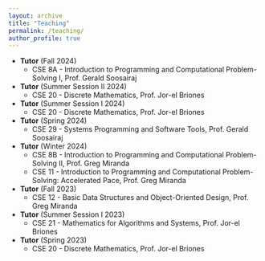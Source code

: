 ```yaml
---
layout: archive
title: "Teaching"
permalink: /teaching/
author_profile: true
---
```


- **Tutor** (Fall 2024)
  - CSE 8A - Introduction to Programming and Computational Problem-Solving I, Prof. Gerald Soosairaj
- **Tutor** (Summer Session II 2024)
  - CSE 20 - Discrete Mathematics, Prof. Jor-el Briones
- **Tutor** (Summer Session I 2024)
  - CSE 20 - Discrete Mathematics, Prof. Jor-el Briones
- **Tutor** (Spring 2024)
  - CSE 29 - Systems Programming and Software Tools, Prof. Gerald Soosairaj
- **Tutor** (Winter 2024)
  - CSE 8B - Introduction to Programming and Computational Problem-Solving II, Prof. Greg Miranda
  - CSE 11 - Introduction to Programming and Computational Problem-Solving: Accelerated Pace, Prof. Greg Miranda
- **Tutor** (Fall 2023)
  - CSE 12 - Basic Data Structures and Object-Oriented Design, Prof. Greg Miranda
- **Tutor** (Summer Session I 2023)
  - CSE 21 - Mathematics for Algorithms and Systems, Prof. Jor-el Briones
- **Tutor** (Spring 2023)
  - CSE 20 - Discrete Mathematics, Prof. Jor-el Briones